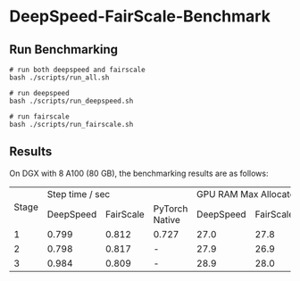 # DeepSpeed-FairScale-Benchmark

## Run Benchmarking

```shell
# run both deepspeed and fairscale
bash ./scripts/run_all.sh

# run deepspeed
bash ./scripts/run_deepspeed.sh

# run fairscale
bash ./scripts/run_fairscale.sh

```

## Results

On DGX with 8 A100 (80 GB), the benchmarking results are as follows:

<table>
    <tr>
        <td rowspan="2">Stage</td>
        <td colspan="3">Step time / sec</td>
        <td colspan="3">GPU RAM Max Allocated / GB</td>
    </tr>
    <tr>
        <td>DeepSpeed</td>
        <td>FairScale</td>
        <td>PyTorch Native</td>
        <td>DeepSpeed</td>
        <td>FairScale</td>
        <td>PyTorch Native</td>
    </tr>
    <tr>
        <td>1</td>
        <td>0.799</td>
        <td>0.812</td>
        <td>0.727</td>
        <td>27.0</td>
        <td>27.8</td>
        <td>27.8</td>
    </tr>
    <tr>
        <td>2</td>
        <td>0.798</td>
        <td>0.817</td>
        <td>-</td>
        <td>27.9</td>
        <td>26.9</td>
        <td>-</td>
    </tr>
    <tr>
        <td>3</td>
        <td>0.984</td>
        <td>0.809</td>
        <td>-</td>
        <td>28.9</td>
        <td>28.0</td>
        <td>-</td>
    </tr>
</table>